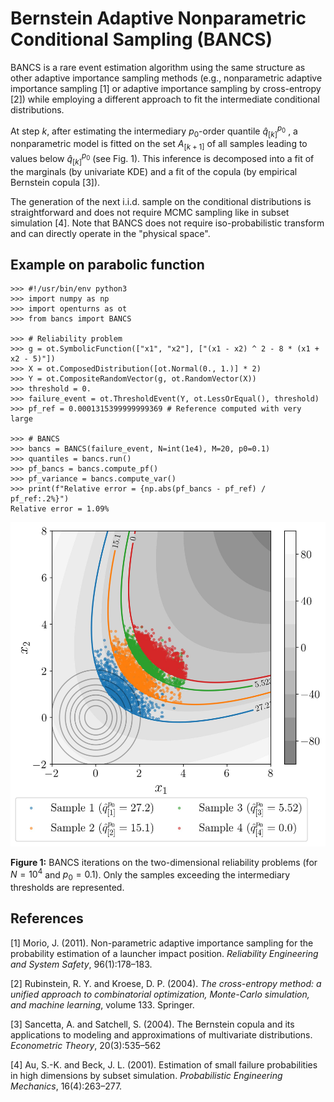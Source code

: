 # Bernstein Adaptive Nonparametric Conditional Sampling (BANCS)

BANCS is a rare event estimation algorithm using the same structure as other adaptive importance sampling methods (e.g., nonparametric adaptive importance sampling [1] or adaptive importance sampling by cross-entropy [2]) while employing a different approach to fit the intermediate conditional distributions. 

At step $k$, after estimating the intermediary $`p_0`$-order quantile $`\widehat{q}_{[k]}^{p_0}`$ , a nonparametric model is fitted on the set $`A_{[k+1]}`$ of all samples leading to values below $`\widehat{q}_{[k]}^{p_0}`$ (see Fig. 1). This inference is decomposed into a fit of the marginals (by univariate KDE) and a fit of the copula (by empirical Bernstein copula [3]).

The generation of the next i.i.d. sample on the conditional distributions is straightforward and does not require MCMC sampling like in subset simulation [4]. Note that BANCS does not require iso-probabilistic transform and can directly operate in the "physical space".


## Example on parabolic function
```
>>> #!/usr/bin/env python3
>>> import numpy as np
>>> import openturns as ot
>>> from bancs import BANCS

>>> # Reliability problem
>>> g = ot.SymbolicFunction(["x1", "x2"], ["(x1 - x2) ^ 2 - 8 * (x1 + x2 - 5)"])
>>> X = ot.ComposedDistribution([ot.Normal(0., 1.)] * 2)
>>> Y = ot.CompositeRandomVector(g, ot.RandomVector(X))
>>> threshold = 0.
>>> failure_event = ot.ThresholdEvent(Y, ot.LessOrEqual(), threshold)
>>> pf_ref = 0.0001315399999999369 # Reference computed with very large

>>> # BANCS 
>>> bancs = BANCS(failure_event, N=int(1e4), M=20, p0=0.1)
>>> quantiles = bancs.run()
>>> pf_bancs = bancs.compute_pf()
>>> pf_variance = bancs.compute_var()
>>> print(f"Relative error = {np.abs(pf_bancs - pf_ref) / pf_ref:.2%}")
Relative error = 1.09%
```

<img src="examples/figures/bancs_parabolic2.jpg" alt="BANCS iterations on the two-dimensional reliability problems (for $N=10^4$ and $p_0=0.1$). Only the samples exceeding the intermediary thresholds are represented." width="600"/>

**Figure 1:** BANCS iterations on the two-dimensional reliability problems (for $N=10^4$ and $p_0=0.1$). Only the samples exceeding the intermediary thresholds are represented.


## References

[1] Morio, J. (2011). Non-parametric adaptive importance sampling for the probability estimation of a launcher impact position. *Reliability Engineering and System Safety*, 96(1):178–183.

[2] Rubinstein, R. Y. and Kroese, D. P. (2004). *The cross-entropy method: a unified approach to combinatorial optimization, Monte-Carlo simulation, and machine learning*, volume 133. Springer.

[3] Sancetta, A. and Satchell, S. (2004). The Bernstein copula and its applications to modeling and approximations of multivariate distributions. *Econometric Theory*, 20(3):535–562

[4] Au, S.-K. and Beck, J. L. (2001). Estimation of small failure probabilities in high dimensions by
subset simulation. *Probabilistic Engineering Mechanics*, 16(4):263–277.